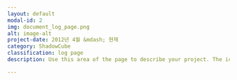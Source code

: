 ```yaml
---
layout: default
modal-id: 2
img: document_log_page.png
alt: image-alt
project-date: 2012년 4월 &mdash; 현재
category: ShadowCube
classification: log page
description: Use this area of the page to describe your project. The icon above is part of a free icon set by <a href="https://sellfy.com/p/8Q9P/jV3VZ/">Flat Icons</a>. On their website, you can download their free set with 16 icons, or you can purchase the entire set with 146 icons for only $12!

---
```

